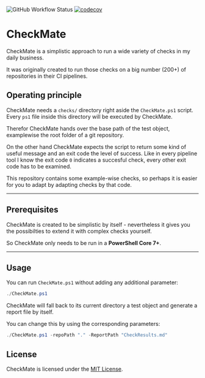 ![GitHub Workflow Status](https://img.shields.io/github/actions/workflow/status/renao/CheckMate/run-pester-tests.yml?branch=main)
[![codecov](https://codecov.io/gh/renao/CheckMate/branch/main/graph/badge.svg)](https://codecov.io/gh/renao/CheckMate)

# CheckMate

CheckMate is a simplistic approach to run a wide variety of checks in my daily business.

It was originally created to run those checks on a big number (200+) of repositories in their CI pipelines.

## Operating principle

CheckMate needs a `checks/` directory right aside the `CheckMate.ps1` script.
Every `ps1` file inside this directory will be executed by CheckMate.

Therefor CheckMate hands over the base path of the test object, examplewise the root folder of a git repository.

On the other hand CheckMate expects the script to return some kind of useful message and an exit code the level of success. Like in every pipeline tool I know the exit code `0` indicates a succesful check, every other exit code has to be examined.

This repository contains some example-wise checks, so perhaps it is easier for you to adapt by adapting checks by that code.

---

## Prerequisites

CheckMate is created to be simplistic by itself - nevertheless it gives you the possibilties to extend it with complex checks yourself.

So CheckMate only needs to be run in a **PowerShell Core 7+**.

---

## Usage

You can run `CheckMate.ps1` without adding any additional parameter:

```powershell
./CheckMate.ps1
```

CheckMate will fall back to its current directory a test object and generate a report file by itself.

You can change this by using the corresponding parameters:

```powershell
./CheckMate.ps1 -repoPath "." -ReportPath "CheckResults.md"
```

## License

CheckMate is licensed under the [MIT License](LICENSE).